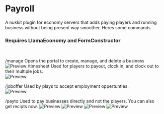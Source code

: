 # Payroll
A nukkit plugin for economy servers that adds paying players and running business without being present way smoother.
Heres some commands <br>

### Requires LlamaEconomy and FormConstructor
<br>

/manage
Opens the portal to create, manage, and delete a business <br>
![Preview](https://cloudburstmc.org/attachments/minecraft_20220213124247-jpg.3508/)
/timesheet
Used for players to payout, clock in, and clock out to their multiple jobs. <br>
![Preview](https://cloudburstmc.org/attachments/minecraft_20220213124528-jpg.3509/)


/joboffer
Used by plays to accept employment oppertunties.<br>
![Preview](https://cloudburstmc.org/attachments/minecraft_20220213124327-jpg.3510/)

/payto
Used to pay businesses directly and not the players. You can also get recipts now.
![Preview](https://cloudburstmc.org/attachments/minecraft_20220213142820-jpg.3512/)
![Preview](https://cloudburstmc.org/attachments/minecraft_20220213142820-jpg.3512/)
![Preview](https://cloudburstmc.org/attachments/minecraft_20220213142826-jpg.3513/)
![Preview](https://cloudburstmc.org/attachments/minecraft_20220213142826-jpg.3514/)
